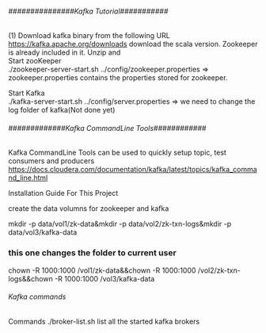 ###### ###############Kafka Tutorial###########

(1) Download kafka binary from the following URL
https://kafka.apache.org/downloads download the scala version. Zookeeper is already included in it. Unzip and  
Start zooKeeper\
./zookeeper-server-start.sh ../config/zookeeper.properties => zookeeper.properties contains the properties stored for
zookeeper.

Start Kafka\
./kafka-server-start.sh ../config/server.properties => we need to change the log folder of kafka(Not done yet)

###### #############Kafka CommandLine Tools############

Kafka CommandLine Tools can be used to quickly setup topic, test consumers and producers
https://docs.cloudera.com/documentation/kafka/latest/topics/kafka_command_line.html

Installation Guide For This Project

create the data volumns for zookeeper and kafka

mkdir -p data/vol1/zk-data&mkdir -p data/vol2/zk-txn-logs&mkdir -p data/vol3/kafka-data

### this one changes the folder to current user

chown -R 1000:1000 /vol1/zk-data&&chown -R 1000:1000 /vol2/zk-txn-logs&&chown -R 1000:1000 /vol3/kafka-data

###### Kafka commands

Commands ./broker-list.sh list all the started kafka brokers

